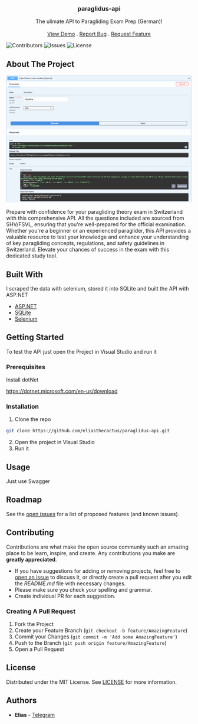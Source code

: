 <br/>
<p align="center">
  <h3 align="center">paraglidus-api</h3>

  <p align="center">
    The ulimate API to Paragliding Exam Prep (German)!
    <br/>
    <br/>
    <a href="https://github.com/eliasthecactus/paraglidus-api">View Demo</a>
    .
    <a href="https://github.com/eliasthecactus/paraglidus-api/issues">Report Bug</a>
    .
    <a href="https://github.com/eliasthecactus/paraglidus-api/issues">Request Feature</a>
  </p>
</p>

![Contributors](https://img.shields.io/github/contributors/eliasthecactus/paraglidus-api?color=dark-green) ![Issues](https://img.shields.io/github/issues/eliasthecactus/paraglidus-api) ![License](https://img.shields.io/github/license/eliasthecactus/paraglidus-api) 

## About The Project

![Screen Shot](images/screenshot.png)

Prepare with confidence for your paragliding theory exam in Switzerland with this comprehensive API. All the questions included are sourced from SHV/FSVL, ensuring that you're well-prepared for the official examination. Whether you're a beginner or an experienced paraglider, this API provides a valuable resource to test your knowledge and enhance your understanding of key paragliding concepts, regulations, and safety guidelines in Switzerland. Elevate your chances of success in the exam with this dedicated study tool.

## Built With

I scraped the data with selenium, stored it into SQLite and built the API with ASP.NET

* [ASP.NET](https://dotnet.microsoft.com/en-us/apps/aspnet)
* [SQLite](https://www.sqlite.org/index.html)
* [Selenium](https://www.selenium.dev/)

## Getting Started

To test the API just open the Project in Visual Studio and run it

### Prerequisites

Install dotNet

https://dotnet.microsoft.com/en-us/download

### Installation

1. Clone the repo
```sh
git clone https://github.com/eliasthecactus/paraglidus-api.git
```
2. Open the project in Visual Studio
3. Run it

## Usage

Just use Swagger

## Roadmap

See the [open issues](https://github.com/eliasthecactus/paraglidus-api/issues) for a list of proposed features (and known issues).

## Contributing

Contributions are what make the open source community such an amazing place to be learn, inspire, and create. Any contributions you make are **greatly appreciated**.
* If you have suggestions for adding or removing projects, feel free to [open an issue](https://github.com/eliasthecactus/paraglidus-api/issues/new) to discuss it, or directly create a pull request after you edit the *README.md* file with necessary changes.
* Please make sure you check your spelling and grammar.
* Create individual PR for each suggestion.

### Creating A Pull Request

1. Fork the Project
2. Create your Feature Branch (`git checkout -b feature/AmazingFeature`)
3. Commit your Changes (`git commit -m 'Add some AmazingFeature'`)
4. Push to the Branch (`git push origin feature/AmazingFeature`)
5. Open a Pull Request

## License

Distributed under the MIT License. See [LICENSE](https://github.com/eliasthecactus/paraglidus-api/blob/main/LICENSE) for more information.

## Authors

* **Elias** - [Telegram](https://t.me/s2223am)